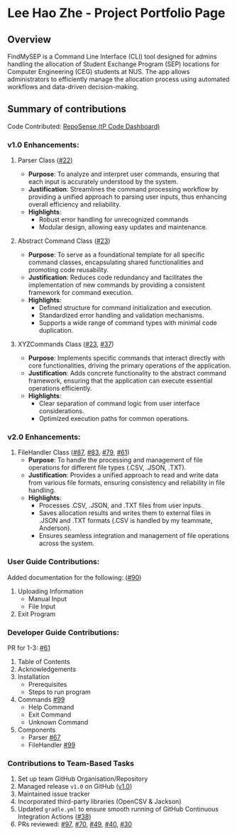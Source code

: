 # Lee Hao Zhe - Project Portfolio Page

## Overview
FindMySEP is a Command Line Interface (CLI) tool designed for admins handling the allocation of Student Exchange
Program (SEP) locations for Computer Engineering (CEG) students at NUS. The app allows administrators to efficiently
manage the allocation process using automated workflows and data-driven decision-making.


## Summary of contributions
Code Contributed: [RepoSense (tP Code Dashboard)](https://nus-cs2113-ay2425s1.github.io/tp-dashboard/?search=ehz0ah&sort=groupTitle&sortWithin=title&timeframe=commit&mergegroup=&groupSelect=groupByRepos&breakdown=true&checkedFileTypes=docs~functional-code~test-code~other&since=2024-09-20&tabOpen=true&tabType=authorship&tabAuthor=ehz0ah&tabRepo=AY2425S1-CS2113-W12-2%2Ftp%5Bmaster%5D&authorshipIsMergeGroup=false&authorshipFileTypes=docs~functional-code~test-code~other&authorshipIsBinaryFileTypeChecked=false&authorshipIsIgnoredFilesChecked=false)

### v1.0 Enhancements: 

1. Parser Class ([#22](https://github.com/AY2425S1-CS2113-W12-2/tp/pull/22))
   - **Purpose**: To analyze and interpret user commands, ensuring that each input is accurately understood by the system.
   - **Justification**: Streamlines the command processing workflow by providing a unified approach to parsing user inputs, thus enhancing overall efficiency and reliability.
   - **Highlights**: 
     - Robust error handling for unrecognized commands
     - Modular design, allowing easy updates and maintenance.

2. Abstract Command Class ([#23](https://github.com/AY2425S1-CS2113-W12-2/tp/pull/23))
   - **Purpose**: To serve as a foundational template for all specific command classes, encapsulating shared functionalities and promoting code reusability.
   - **Justification**: Reduces code redundancy and facilitates the implementation of new commands by providing a consistent framework for command execution.
   - **Highlights**: 
     - Defined structure for command initialization and execution. 
     - Standardized error handling and validation mechanisms. 
     - Supports a wide range of command types with minimal code duplication.

3. XYZCommands Class ([#23](https://github.com/AY2425S1-CS2113-W12-2/tp/pull/23), [#37](https://github.com/AY2425S1-CS2113-W12-2/tp/pull/37))
   - **Purpose**: Implements specific commands that interact directly with core functionalities, driving the primary operations of the application.
   - **Justification**: Adds concrete functionality to the abstract command framework, ensuring that the application can execute essential operations efficiently.
   - **Highlights**: 
     - Clear separation of command logic from user interface considerations. 
     - Optimized execution paths for common operations.

### v2.0 Enhancements:

1. FileHandler Class ([#87](https://github.com/AY2425S1-CS2113-W12-2/tp/pull/87), [#83](https://github.com/AY2425S1-CS2113-W12-2/tp/pull/83), [#79](https://github.com/AY2425S1-CS2113-W12-2/tp/pull/79), [#61](https://github.com/AY2425S1-CS2113-W12-2/tp/pull/61))
   - **Purpose**: To handle the processing and management of file operations for different file types (.CSV, .JSON, .TXT).
   - **Justification**: Provides a unified approach to read and write data from various file formats, ensuring consistency and reliability in file handling.
   - **Highlights**: 
     - Processes .CSV, .JSON, and .TXT files from user inputs.
     - Saves allocation results and writes them to external files in .JSON and .TXT formats (.CSV is handled by my teammate, Anderson). 
     - Ensures seamless integration and management of file operations across the system.


### User Guide Contributions:

Added documentation for the following: ([#90](https://github.com/AY2425S1-CS2113-W12-2/tp/pull/90))
1. Uploading Information
   - Manual Input
   - File Input
2. Exit Program

### Developer Guide Contributions:

PR for 1-3: [#61](https://github.com/AY2425S1-CS2113-W12-2/tp/pull/61)

1. Table of Contents
2. Acknowledgements
3. Installation 
   - Prerequisites
   - Steps to run program
4. Commands [#99](https://github.com/AY2425S1-CS2113-W12-2/tp/pull/99)
   - Help Command
   - Exit Command
   - Unknown Command
5. Components
   - Parser [#67](https://github.com/AY2425S1-CS2113-W12-2/tp/pull/67)
   - FileHandler [#99](https://github.com/AY2425S1-CS2113-W12-2/tp/pull/99)

### Contributions to Team-Based Tasks
1. Set up team GitHub Organisation/Repository
2. Managed release `v1.0` on GitHub ([v1.0](https://github.com/AY2425S1-CS2113-W12-2/tp/releases/tag/v1.0))
3. Maintained issue tracker
4. Incorporated third-party libraries (OpenCSV & Jackson)
5. Updated `gradle.yml` to ensure smooth running of GitHub Continuous Integration Actions ([#38](https://github.com/AY2425S1-CS2113-W12-2/tp/pull/38))
6. PRs reviewed: [#97](https://github.com/AY2425S1-CS2113-W12-2/tp/pull/97), [#70](https://github.com/AY2425S1-CS2113-W12-2/tp/pull/70), [#49](https://github.com/AY2425S1-CS2113-W12-2/tp/pull/49), [#40](https://github.com/AY2425S1-CS2113-W12-2/tp/pull/40), [#30](https://github.com/AY2425S1-CS2113-W12-2/tp/pull/30)
